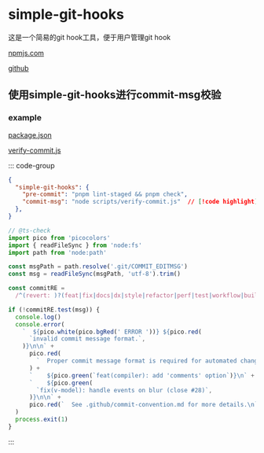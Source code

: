 # simple-git-hooks

这是一个简易的git hook工具，便于用户管理git hook

[npmjs.com](https://www.npmjs.com/package/simple-git-hooks)

[github](https://github.com/toplenboren/simple-git-hooks)

## 使用simple-git-hooks进行commit-msg校验

### example

[package.json](https://github.com/vuejs/core/commit/ca9920c7d708c9da48ef0bd116610f1ecb6b56a9#diff-7ae45ad102eab3b6d7e7896acd08c427a9b25b346470d7bc6507b6481575d519L45)

[verify-commit.js](https://github.com/vuejs/core/blob/main/scripts/verify-commit.js)

::: code-group

```json [package.json]
{
  "simple-git-hooks": {
    "pre-commit": "pnpm lint-staged && pnpm check",
    "commit-msg": "node scripts/verify-commit.js"  // [!code highlight]
  },
}
```

```js [verify-commit.js]
// @ts-check
import pico from 'picocolors'
import { readFileSync } from 'node:fs'
import path from 'node:path'

const msgPath = path.resolve('.git/COMMIT_EDITMSG')
const msg = readFileSync(msgPath, 'utf-8').trim()

const commitRE =
  /^(revert: )?(feat|fix|docs|dx|style|refactor|perf|test|workflow|build|ci|chore|types|wip|release)(\(.+\))?: .{1,50}/

if (!commitRE.test(msg)) {
  console.log()
  console.error(
    `  ${pico.white(pico.bgRed(' ERROR '))} ${pico.red(
      `invalid commit message format.`,
    )}\n\n` +
      pico.red(
        `  Proper commit message format is required for automated changelog generation. Examples:\n\n`,
      ) +
      `    ${pico.green(`feat(compiler): add 'comments' option`)}\n` +
      `    ${pico.green(
        `fix(v-model): handle events on blur (close #28)`,
      )}\n\n` +
      pico.red(`  See .github/commit-convention.md for more details.\n`),
  )
  process.exit(1)
}
```


:::


